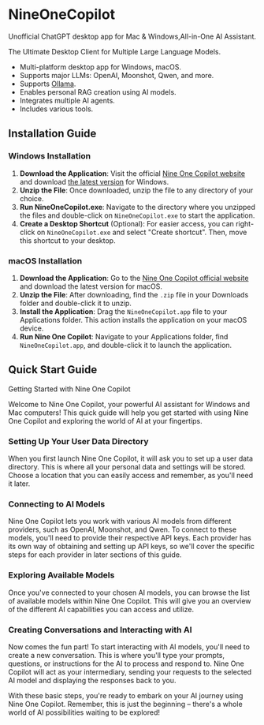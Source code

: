# NineOneCopilot
Unofficial ChatGPT desktop app for Mac &amp; Windows,All-in-One AI Assistant.

The Ultimate Desktop Client for Multiple Large Language Models.
- Multi-platform desktop app for Windows, macOS.
- Supports major LLMs: OpenAI, Moonshot, Qwen, and more.
- Supports <a href="https://ollama.com/" target="_blank">Ollama</a>.
- Enables personal RAG creation using AI models.
- Integrates multiple AI agents.
- Includes various tools.

## Installation Guide

### Windows Installation
1. **Download the Application**: Visit the official <a href="https://kuyacai.github.io/NineOneCopilot/" target="_blank"> Nine One Copilot website</a> and download [the latest version]() for Windows.
2. **Unzip the File**: Once downloaded, unzip the file to any directory of your choice.
3. **Run NineOneCopilot.exe**: Navigate to the directory where you unzipped the files and double-click on `NineOneCopilot.exe` to start the application.
4. **Create a Desktop Shortcut** (Optional): For easier access, you can right-click on `NineOneCopilot.exe` and select "Create shortcut". Then, move this shortcut to your desktop.

### macOS Installation
1. **Download the Application**: Go to the <a href="https://kuyacai.github.io/NineOneCopilot/" target="_blank">Nine One Copilot official website</a> and download the latest version for macOS.
2. **Unzip the File**: After downloading, find the `.zip` file in your Downloads folder and double-click it to unzip.
3. **Install the Application**: Drag the `NineOneCopilot.app` file to your Applications folder. This action installs the application on your macOS device.
4. **Run Nine One Copilot**: Navigate to your Applications folder, find `NineOneCopilot.app`, and double-click it to launch the application.

## Quick Start Guide
Getting Started with Nine One Copilot

Welcome to Nine One Copilot, your powerful AI assistant for Windows and Mac computers! This quick guide will help you get started with using Nine One Copilot and exploring the world of AI at your fingertips.

### Setting Up Your User Data Directory

When you first launch Nine One Copilot, it will ask you to set up a user data directory. This is where all your personal data and settings will be stored. Choose a location that you can easily access and remember, as you'll need it later.

### Connecting to AI Models

Nine One Copilot lets you work with various AI models from different providers, such as OpenAI, Moonshot, and Qwen. To connect to these models, you'll need to provide their respective API keys. Each provider has its own way of obtaining and setting up API keys, so we'll cover the specific steps for each provider in later sections of this guide.

### Exploring Available Models

Once you've connected to your chosen AI models, you can browse the list of available models within Nine One Copilot. This will give you an overview of the different AI capabilities you can access and utilize.

### Creating Conversations and Interacting with AI

Now comes the fun part! To start interacting with AI models, you'll need to create a new conversation. This is where you'll type your prompts, questions, or instructions for the AI to process and respond to. Nine One Copilot will act as your intermediary, sending your requests to the selected AI model and displaying the responses back to you.

With these basic steps, you're ready to embark on your AI journey using Nine One Copilot. Remember, this is just the beginning – there's a whole world of AI possibilities waiting to be explored!
